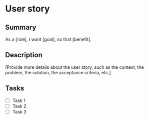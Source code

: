 # User story

## Summary

As a [role], I want [goal], so that [benefit].

## Description

[Provide more details about the user story, such as the context, the problem, the solution, the acceptance criteria, etc.]

## Tasks

- [ ] Task 1
- [ ] Task 2
- [ ] Task 3
